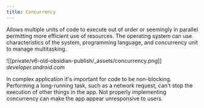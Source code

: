 ```yaml
---
title: Concurrency
---
```


Allows multiple units of code to execute out of order or seemingly in parallel permitting more efficient use of resources. The operating system can use characteristics of the system, programming language, and concurrency unit to manage multitasking.

![[private/v6-old-obsidian-publish/_assets/concurrency.png]]
_developer.android.com_

In complex application it's important for code to be non-blocking. Performing a long-running task, such as a network request, can't stop the execution of other things in the app. Not properly implementing concurrency can make the app appear unresponsive to users.
